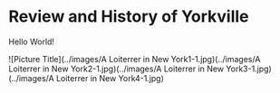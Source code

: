 Review and History of Yorkville
=== 


Hello World!

![Picture Title](../images/A Loiterrer in New York1-1.jpg)(../images/A Loiterrer in New York2-1.jpg)(../images/A Loiterrer in New York3-1.jpg)(../images/A Loiterrer in New York4-1.jpg)

